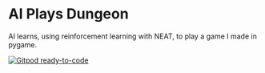 # AI Plays Dungeon

AI learns, using reinforcement learning with NEAT, to play a game I made in pygame.

[![Gitpod ready-to-code](https://img.shields.io/badge/Gitpod-ready--to--code-blue?logo=gitpod)](https://gitpod.io/#https://github.com/Sach-P/AI-Plays-Dungeon)

 
